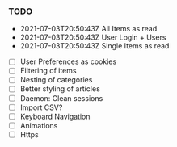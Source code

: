 ### TODO

- 2021-07-03T20:50:43Z All Items as read
- 2021-07-03T20:50:43Z User Login + Users
- 2021-07-03T20:50:43Z Single Items as read
- [ ] User Preferences as cookies
- [ ] Filtering of items
- [ ] Nesting of categories
- [ ] Better styling of articles
- [ ] Daemon: Clean sessions
- [ ] Import CSV?
- [ ] Keyboard Navigation
- [ ] Animations
- [ ] Https